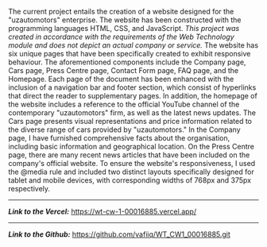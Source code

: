 The current project entails the creation of a website designed for the "uzautomotors" enterprise. The website has been constructed with the programming languages HTML, CSS, and JavaScript. *This project was created in accordance with the requirements of the Web Technology module and does not depict an actual company or service.* The website has six unique pages that have been specifically created to exhibit responsive behaviour. The aforementioned components include the Company page, Cars page, Press Centre page, Contact Form page, FAQ page, and the Homepage. Each page of the document has been enhanced with the inclusion of a navigation bar and footer section, which consist of hyperlinks that direct the reader to supplementary pages. In addition, the homepage of the website includes a reference to the official YouTube channel of the contemporary "uzautomotors" firm, as well as the latest news updates. The Cars page presents visual representations and price information related to the diverse range of cars provided by "uzautomotors." In the Company page, I have furnished comprehensive facts about the organisation, including basic information and geographical location. On the Press Centre page, there are many recent news articles that have been included on the company's official website.  To ensure the website's responsiveness, I used the @media rule and included two distinct layouts specifically designed for tablet and mobile devices, with corresponding widths of 768px and 375px respectively. 
_____

***Link to the Vercel:*** https://wt-cw-1-00016885.vercel.app/
_______
***Link to the Github:*** https://github.com/vafiiq/WT_CW1_00016885.git
